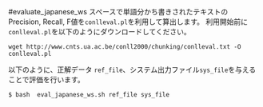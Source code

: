 #evaluate_japanese_ws
スペースで単語分かち書きされたテキストのPrecision, Recall, F値を`conlleval.pl`を利用して算出します。
利用開始前に`conlleval.pl`を以下のようにダウンロードしてください。

```
wget http://www.cnts.ua.ac.be/conll2000/chunking/conlleval.txt -O  conlleval.pl
```

以下のように、正解データ `ref_file`、システム出力ファイル`sys_file`を与えることで評価を行います。
```bash
$ bash  eval_japanese_ws.sh ref_file sys_file
```
